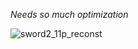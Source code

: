 *Needs so much optimization*


![sword2_11p_reconst](https://user-images.githubusercontent.com/36142935/226191951-65d85ce4-79b0-4a71-989c-c34a3a98b942.gif)

